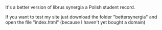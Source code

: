 It's a better version of librus synergia a Polish student record.

If you want to test my site just download the folder "bettersynergia" and open the file "index.html" (because I haven't yet bought a domain)
